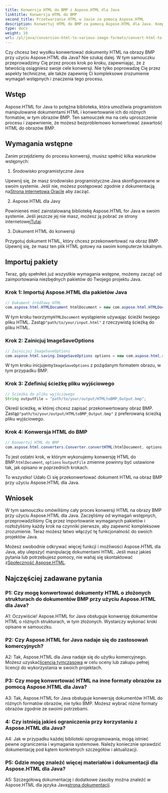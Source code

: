 ```yaml
---
title: Konwersja HTML do BMP z Aspose.HTML dla Java
linktitle: Konwersja HTML do BMP
second_title: Przetwarzanie HTML w Javie za pomocą Aspose.HTML
description: Konwertuj HTML do BMP za pomocą Aspose.HTML dla Java. Kompleksowy samouczek płynnej konwersji dokumentów HTML do obrazów BMP za pomocą Aspose.HTML dla Java.
type: docs
weight: 10
url: /pl/java/conversion-html-to-various-image-formats/convert-html-to-bmp/
---
```

Czy chcesz bez wysiłku konwertować dokumenty HTML na obrazy BMP przy użyciu Aspose.HTML dla Java? Nie szukaj dalej. W tym samouczku przeprowadzimy Cię przez proces krok po kroku, zapewniając, że z łatwością osiągniesz swoje cele konwersji. Nie tylko poprowadzę Cię przez aspekty techniczne, ale także zapewnię Ci kompleksowe zrozumienie wymagań wstępnych i znaczenia tego procesu. 

## Wstęp

Aspose.HTML for Java to potężna biblioteka, która umożliwia programistom manipulowanie dokumentami HTML i konwertowanie ich do różnych formatów, w tym obrazów BMP. Ten samouczek ma na celu uproszczenie procesu i zapewnienie, że możesz bezproblemowo konwertować zawartość HTML do obrazów BMP.

## Wymagania wstępne

Zanim przejdziemy do procesu konwersji, musisz spełnić kilka warunków wstępnych:

1. Środowisko programistyczne Java

 Upewnij się, że masz środowisko programistyczne Java skonfigurowane w swoim systemie. Jeśli nie, możesz postępować zgodnie z dokumentacją na[Strona internetowa Oracle](https://www.oracle.com/java/technologies/javase-downloads.html) aby zacząć.

2. Aspose.HTML dla Javy

Powinieneś mieć zainstalowaną bibliotekę Aspose.HTML for Java w swoim systemie. Jeśli jeszcze jej nie masz, możesz ją pobrać ze strony internetowej[Tutaj](https://releases.aspose.com/html/java/).

3. Dokument HTML do konwersji

Przygotuj dokument HTML, który chcesz przekonwertować na obraz BMP. Upewnij się, że masz ten plik HTML gotowy na swoim komputerze lokalnym.

## Importuj pakiety

Teraz, gdy spełniłeś już wszystkie wymagania wstępne, możemy zacząć od zaimportowania niezbędnych pakietów do Twojego projektu Java.

### Krok 1: Importuj Aspose.HTML dla pakietów Java

```java
// Dokument źródłowy HTML
com.aspose.html.HTMLDocument htmlDocument = new com.aspose.html.HTMLDocument("path/to/your/input.html");
```

 W tym kroku tworzymy`HTMLDocument` wystąpienie używając ścieżki twojego pliku HTML. Zastąp`"path/to/your/input.html"` z rzeczywistą ścieżką do pliku HTML.

### Krok 2: Zainicjuj ImageSaveOptions

```java
// Zainicjuj ImageSaveOptions
com.aspose.html.saving.ImageSaveOptions options = new com.aspose.html.saving.ImageSaveOptions(com.aspose.html.rendering.image.ImageFormat.Bmp);
```

 W tym kroku inicjujemy`ImageSaveOptions` z pożądanym formatem obrazu, w tym przypadku BMP.

### Krok 3: Zdefiniuj ścieżkę pliku wyjściowego

```java
// Ścieżka do pliku wyjściowego
String outputFile = "path/to/your/output/HTMLtoBMP_Output.bmp";
```

 Określ ścieżkę, w której chcesz zapisać przekonwertowany obraz BMP. Zastąp`"path/to/your/output/HTMLtoBMP_Output.bmp"` z preferowaną ścieżką pliku wyjściowego.

### Krok 4: Konwersja HTML do BMP

```java
// Konwertuj HTML do BMP
com.aspose.html.converters.Converter.convertHTML(htmlDocument, options, outputFile);
```

 To jest ostatni krok, w którym wykonujemy konwersję HTML do BMP.`htmlDocument`, `options` I`outputFile` zmienne powinny być ustawione tak, jak opisano w poprzednich krokach.

To wszystko! Udało Ci się przekonwertować dokument HTML na obraz BMP przy użyciu Aspose.HTML dla Java.

## Wniosek

W tym samouczku omówiliśmy cały proces konwersji HTML na obrazy BMP przy użyciu Aspose.HTML dla Java. Zaczęliśmy od wymagań wstępnych, przeprowadziliśmy Cię przez importowanie wymaganych pakietów i rozłożyliśmy każdy krok na czynniki pierwsze, aby zapewnić kompleksowe zrozumienie. Teraz możesz łatwo włączyć tę funkcjonalność do swoich projektów Java.

 Możesz swobodnie odkrywać więcej funkcji i możliwości Aspose.HTML dla Java, aby ulepszyć manipulację dokumentami HTML. Jeśli masz jakieś pytania lub potrzebujesz pomocy, nie wahaj się skontaktować z[Społeczność Aspose.HTML](https://forum.aspose.com/).

## Najczęściej zadawane pytania

### P1: Czy mogę konwertować dokumenty HTML o złożonych strukturach do dokumentów BMP przy użyciu Aspose.HTML dla Java?

A1: Oczywiście! Aspose.HTML for Java obsługuje konwersję dokumentów HTML o różnych strukturach, w tym złożonych. Wystarczy wykonać kroki opisane w samouczku.

### P2: Czy Aspose.HTML for Java nadaje się do zastosowań komercyjnych?

 A2: Tak, Aspose.HTML dla Java nadaje się do użytku komercyjnego. Możesz uzyskać[licencja tymczasowa](https://purchase.aspose.com/temporary-license/) w celu oceny lub zakupu pełnej licencji do wykorzystania w swoich projektach.

### P3: Czy mogę konwertować HTML na inne formaty obrazów za pomocą Aspose.HTML dla Java?

A3: Tak, Aspose.HTML for Java obsługuje konwersję dokumentów HTML do różnych formatów obrazów, nie tylko BMP. Możesz wybrać różne formaty obrazów zgodnie ze swoimi potrzebami.

### 4: Czy istnieją jakieś ograniczenia przy korzystaniu z Aspose.HTML dla Java?

A4: Jak w przypadku każdej biblioteki oprogramowania, mogą istnieć pewne ograniczenia i wymagania systemowe. Należy koniecznie sprawdzić dokumentację pod kątem konkretnych szczegółów i aktualizacji.

### P5: Gdzie mogę znaleźć więcej materiałów i dokumentacji dla Aspose.HTML dla Java?

A5: Szczegółową dokumentację i dodatkowe zasoby można znaleźć w Aspose.HTML dla języka Java[strona dokumentacji](https://reference.aspose.com/html/java/).